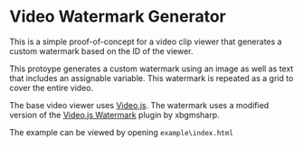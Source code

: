 # Video Watermark Generator

This is a simple proof-of-concept for a video clip viewer that generates a custom watermark based on the ID of the viewer.

This protoype generates a custom watermark using an image as well as text that includes an assignable variable. This watermark is repeated as a grid to cover the entire video.  

The base video viewer uses [Video.js](https://github.com/videojs/video.js/).
The watermark uses a modified version of the [Video.js Watermark](https://github.com/xbgmsharp/videojs-watermark) plugin by xbgmsharp.

The example can be viewed by opening `example\index.html`